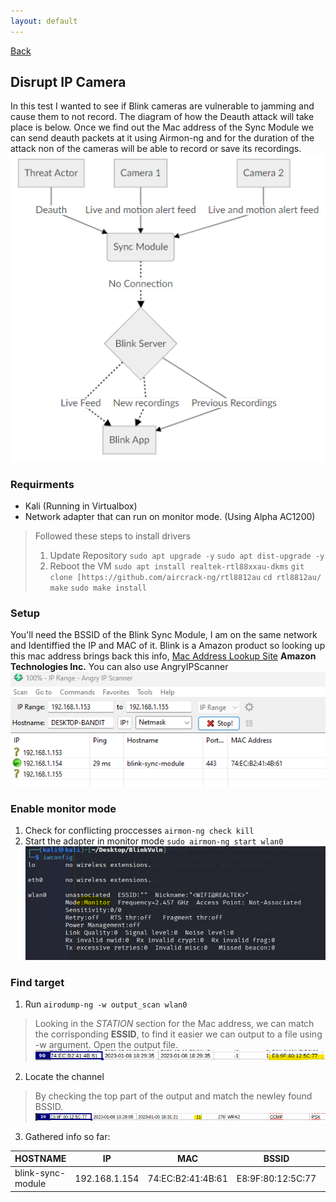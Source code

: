 ```yaml
---
layout: default
---
```

[Back](./)

## Disrupt IP Camera
In this test I wanted to see if Blink cameras are vulnerable to jamming and cause them to not record. The diagram of how the Deauth attack will take place is below. Once we find out the Mac address of the Sync Module we can send deauth packets at it using Airmon-ng and for the duration of the attack non of the cameras will be able to record or save its recordings.
![deauth](./assets/BlinkInfra.png)

### Requirments 
- Kali (Running in Virtualbox)
- Network adapter that can run on monitor mode. (Using Alpha AC1200)
> Followed these steps to install drivers
> 1. Update Repository
> `sudo apt upgrade -y`
> `sudo apt dist-upgrade -y`
> 2. Reboot the VM
> `sudo apt install realtek-rtl88xxau-dkms`
> `git clone [https://github.com/aircrack-ng/rtl8812au`
> `cd rtl8812au/ `
> `make`
> `sudo make install`

### Setup 
You'll need the BSSID of the Blink Sync Module, I am on the same network and Identiffied the IP and MAC of it. Blink is a Amazon product so looking up this mac address brings back this info,
[Mac Address Lookup Site](https://maclookup.app)
**Amazon Technologies Inc.**
You can also use AngryIPScanner
![IP](./assets/Scanned_IP.png)

### Enable monitor mode 
1. Check for conflicting proccesses 
`airmon-ng check kill`
2. Start the adapter in monitor mode
`sudo airmon-ng start wlan0`
![Monitor](./assets/MonitorMode.png)

### Find target 
1. Run `airodump-ng -w output_scan wlan0`
> Looking in the *STATION* section for the Mac address, we can match the corrisponding **ESSID**, to find it easier we can output to a file using -w argument. Open the output file.
![BSSID](./assets/BSSID.png)
2. Locate the channel 
> By checking the top part of the output and match the newley found BSSID. 
![SSID](./assets/SSID.png)
3. Gathered info so far:

| HOSTNAME| IP|MAC |  BSSID | CH |
| ---- | ----- | ----| ---| --- |
|blink-sync-module | 192.168.1.154| 74:EC:B2:41:4B:61| E8:9F:80:12:5C:77 | 11 |
